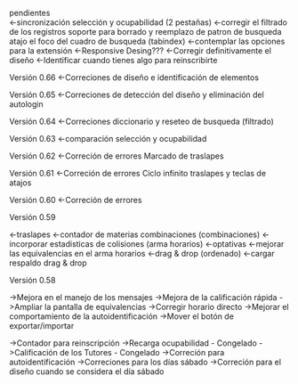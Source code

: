 pendientes 	
	<-sincronización selección y ocupabilidad (2 pestañas)
	<-corregir el filtrado de los registros
		soporte para borrado y reemplazo de patron de busqueda
		atajo el foco del cuadro de busqueda (tabindex)
	<-contemplar las opciones para la extensión
	<-Responsive Desing???
	<-Corregir definitivamente el diseño
	<-Identificar cuando tienes algo para reinscribirte

Versión 0.66
<-Correciones de diseño e identificación de elementos

Versión 0.65
<-Correciones de detección del diseño y eliminación del autologin

Versión 0.64
<-Correciones diccionario y reseteo de busqueda (filtrado)

Versión 0.63
<-comparación selección y ocupabilidad

Versión 0.62
<-Correción de errores
	Marcado de traslapes

Versión 0.61
<-Correción de errores
	Ciclo infinito traslapes y teclas de atajos

Versión 0.60
<-Correción de errores

Versión 0.59

<-traslapes
	<-contador de materias combinaciones (combinaciones)
	<-incorporar estadisticas de colisiones (arma horarios)
<-optativas
	<-mejorar las equivalencias en el arma horarios
<-drag & drop (ordenado)
<-cargar respaldo drag & drop


Versión 0.58


->Mejora en el manejo de los mensajes
->Mejora de la calificación rápida
->Ampliar la pantalla de equivalencias
->Corregir horario directo
->Mejorar el comportamiento de la autoidentificación
->Mover el botón de exportar/importar

->Contador para reinscripción
->Recarga ocupabilidad - Congelado
->Calificación de los Tutores - Congelado
->Correción para autoidentificación
->Correciones para los días sábado
->Correción para el diseño cuando se considera el día sábado